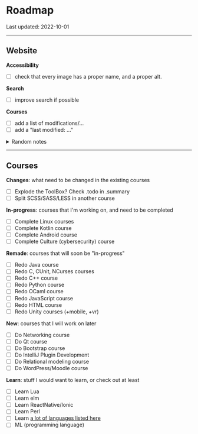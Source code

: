 # Roadmap

Last updated: 2022-10-01

<hr>

## Website

**Accessibility**

- [ ] check that every image has a proper name, and a proper alt.

**Search**

- [ ] improve search if possible

**Courses**

- [ ] add a list of modifications/...
- [ ] add a "last modified: ..."

<details class="details-e">
<summary>Random notes</summary>

* add go back to #titleID instead of #linkID
* replacing links like [here] by something better
* increase courses title length (ex: add programming)
* review all pages for SEO
* replace HTML tables by Markdown tables
* soft wraps for everyone
* replace <code>````</code> by <code>``</code>
* check the description for sub pages
* check the titles for sub pages
</details>

<hr>

## Courses

**Changes**: what need to be changed in the existing courses

* [ ] Explode the ToolBox? Check .todo in .summary
* [ ] Split SCSS/SASS/LESS in another course

**In-progress**: courses that I'm working on, and need to be completed

* [ ] Complete Linux courses
* [ ] Complete Kotlin course
* [ ] Complete Android course
* [ ] Complete Culture (cybersecurity) course

**Remade**: courses that will soon be "in-progress"

* [ ] Redo Java course
* [ ] Redo C, CUnit, NCurses courses
* [ ] Redo C++ course
* [ ] Redo Python course
* [ ] Redo OCaml course
* [ ] Redo JavaScript course
* [ ] Redo HTML course
* [ ] Redo Unity courses (+mobile, +vr)

**New**: courses that I will work on later

* [ ] Do Networking course
* [ ] Do Qt course
* [ ] Do Bootstrap course
* [ ] Do IntelliJ Plugin Development
* [ ] Do Relational modeling course
* [ ] Do WordPress/Moodle course

**Learn**: stuff I would want to learn, or check out at least

* [ ] Learn Lua
* [ ] Learn elm
* [ ] Learn ReactNative/Ionic
* [ ] Learn Perl
* [ ] Learn [a lot of languages listed here](https://www.jetbrains.com/help/webstorm/application-development-guidelines.html)
* [ ] ML (programming language)